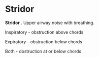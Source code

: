 # Stridor

**Stridor** . Upper airway noise with breathing.

Inspiratory - obstruction above chords

Expiratory - obstruction below chords

Both - obstruction at or below chords
